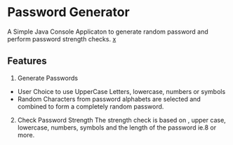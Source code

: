 
# Password Generator

A Simple Java Console Applicaton to generate random password and perform password strength checks. [x](https://github.com/KZarzour/Password-Generator.git)


## Features

1. Generate Passwords
 - User Choice to use UpperCase Letters, lowercase, numbers or symbols
 - Random Characters from password alphabets are selected and combined to form a completely random password.

 2. Check Password Strength
 The strength check is based on , upper case, lowercase, numbers, symbols and the length of the password ie.8 or more. 